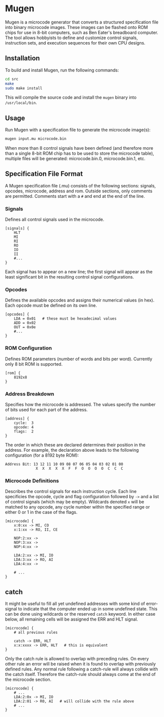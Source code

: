 # Mugen

Mugen is a microcode generator that converts a structured specification file into binary microcode images. These images can be flashed onto ROM chips for use in 8-bit computers, such as Ben Eater's breadboard computer. The tool allows hobbyists to define and customize control signals, instruction sets, and execution sequences for their own CPU designs.


## Installation

To build and install Mugen, run the following commands:

```sh
cd src
make
sudo make install
```

This will compile the source code and install the `mugen` binary into `/usr/local/bin`.

## Usage

Run Mugen with a specification file to generate the microcode image(s):

```sh
mugen input.mu microcode.bin
```

When more than 8 control signals have been defined (and therefore more than a single 8-bit ROM chip has to be used to store the microcode table), multiple files will be generated: microcode.bin.0, microcode.bin.1, etc.


## Specification File Format

A Mugen specification file (.mu) consists of the following sections: signals, opcodes, microcode, address and rom. Outside sections, only comments are permitted. Comments start with a `#` and end at the end of the line.

### Signals
Defines all control signals used in the microcode.

```
[signals] {
    HLT
    MI
    RI
    RO
    IO
    II
    #...
}
```
Each signal has to appear on a new line; the first signal will appear as the least significant bit in the resulting control signal configurations.

### Opcodes
Defines the available opcodes and assigns their numerical values (in hex). Each opcode must be defined on its own line.

```
[opcodes] {
    LDA = 0x01   # these must be hexadecimal values
    ADD = 0x02
    OUT = 0x0e
    #...
}
```

### ROM Configuration
Defines ROM parameters (number of words and bits per word). Currently only 8 bit ROM is supported.

```
[rom] {
    8192x8
}
```

### Address Breakdown
Specifies how the microcode is addressed. The values specify the number of bits used for each part of the address. 

```
[address] {
    cycle:  3
    opcode: 4
    flags:  2
}
```

The order in which these are declared determines their position in the address. For example, the declaration above leads to the following configuration (for a 8192 byte ROM):

``` 
Address Bit: 13 12 11 10 09 08 07 06 05 04 03 02 01 00 
              X  X  X  X  X  F  F  O  O  O  O  C  C  C
```

### Microcode Definitions
Describes the control signals for each instruction cycle. Each line specificies the opcode, cycle and flag configuration followed by `->` and a list of control signals (which may be empty). Wildcards denoted `x` will be matched to any opcode, any cycle number within the specified range or either 0 or 1 in the case of the flags.

```
[microcode] {
    x:0:xx -> MI, CO
    x:1:xx -> RO, II, CE
		
    NOP:2:xx ->
    NOP:3:xx ->
    NOP:4:xx ->
		
    LDA:2:xx -> MI, IO
    LDA:3:xx -> RO, AI
    LDA:4:xx ->

    # ...
}
```

## catch
It might be useful to fill all yet undefined addresses with some kind of error-signal to indicate that the computer ended up in some undefined state. This can be done using wildcards or the reserved `catch` keyword. In either case below, all remaining cells will be assigned the ERR and HLT signal.

```
[microcode] {
    # all previous rules
    
    catch -> ERR, HLT
    x:x:xxxx -> ERR, HLT   # this is equivalent
}
```

Only the catch rule is allowed to overlap with preceding rules. On every other rule an error will be raised when it is found to overlap with previously defined rules. Any normal rule following a catch-rule will always collide with the catch itself. Therefore the catch-rule should always come at the end of the microcode section.

```
[microcode] {
    # ...
    LDA:2:0x -> MI, IO
    LDA:2:01 -> R0, AI   # will collide with the rule above
    # ...
}
```

